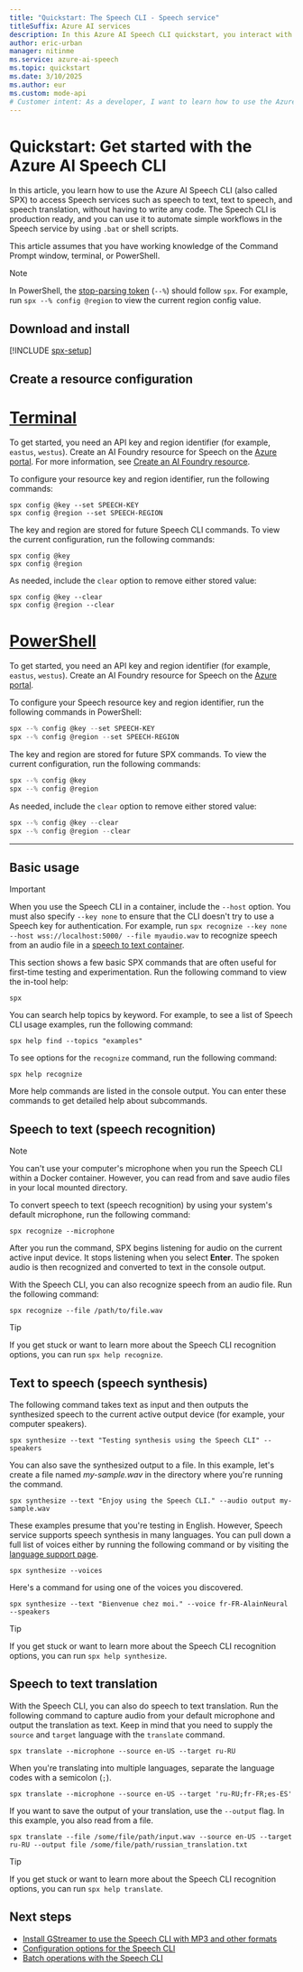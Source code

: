 ```yaml
---
title: "Quickstart: The Speech CLI - Speech service"
titleSuffix: Azure AI services
description: In this Azure AI Speech CLI quickstart, you interact with speech to text, text to speech, and speech translation without having to write code.
author: eric-urban
manager: nitinme
ms.service: azure-ai-speech
ms.topic: quickstart
ms.date: 3/10/2025
ms.author: eur
ms.custom: mode-api
# Customer intent: As a developer, I want to learn how to use the Azure AI Speech CLI to interact with speech to text, text to speech, and speech translation without writing code.
---
```


# Quickstart: Get started with the Azure AI Speech CLI

In this article, you learn how to use the Azure AI Speech CLI (also called SPX) to access Speech services such as speech to text, text to speech, and speech translation, without having to write any code. The Speech CLI is production ready, and you can use it to automate simple workflows in the Speech service by using `.bat` or shell scripts.

This article assumes that you have working knowledge of the Command Prompt window, terminal, or PowerShell.

> [!NOTE]
> In PowerShell, the [stop-parsing token](/powershell/module/microsoft.powershell.core/about/about_special_characters#stop-parsing-token---) (`--%`) should follow `spx`. For example, run `spx --% config @region` to view the current region config value.
 
## Download and install

[!INCLUDE [spx-setup](includes/spx-setup.md)]

## Create a resource configuration

# [Terminal](#tab/terminal)

To get started, you need an API key and region identifier (for example, `eastus`, `westus`). Create an AI Foundry resource for Speech on the [Azure portal](https://portal.azure.com). For more information, see [Create an AI Foundry resource](../../ai-services/multi-service-resource.md?pivots=azportal).

To configure your resource key and region identifier, run the following commands:  

```console
spx config @key --set SPEECH-KEY
spx config @region --set SPEECH-REGION
```

The key and region are stored for future Speech CLI commands. To view the current configuration, run the following commands:

```console
spx config @key
spx config @region
```

As needed, include the `clear` option to remove either stored value:

```console
spx config @key --clear
spx config @region --clear
```

# [PowerShell](#tab/powershell)

To get started, you need an API key and region identifier (for example, `eastus`, `westus`). Create an AI Foundry resource for Speech on the [Azure portal](https://portal.azure.com/#create/Microsoft.CognitiveServicesAIFoundry). 

To configure your Speech resource key and region identifier, run the following commands in PowerShell: 

```powershell
spx --% config @key --set SPEECH-KEY
spx --% config @region --set SPEECH-REGION
```

The key and region are stored for future SPX commands. To view the current configuration, run the following commands:

```powershell
spx --% config @key
spx --% config @region
```

As needed, include the `clear` option to remove either stored value:

```powershell
spx --% config @key --clear
spx --% config @region --clear
```

***

## Basic usage

> [!IMPORTANT]
> When you use the Speech CLI in a container, include the `--host` option. You must also specify `--key none` to ensure that the CLI doesn't try to use a Speech key for authentication. For example, run `spx recognize --key none --host wss://localhost:5000/ --file myaudio.wav` to recognize speech from an audio file in a [speech to text container](speech-container-stt.md).

This section shows a few basic SPX commands that are often useful for first-time testing and experimentation. Run the following command to view the in-tool help:

```console
spx
```

You can search help topics by keyword. For example, to see a list of Speech CLI usage examples, run the following command:

```console
spx help find --topics "examples"
```

To see options for the `recognize` command, run the following command:

```console
spx help recognize
```

More help commands are listed in the console output. You can enter these commands to get detailed help about subcommands.

## Speech to text (speech recognition)

> [!NOTE]
> You can't use your computer's microphone when you run the Speech CLI within a Docker container. However, you can read from and save audio files in your local mounted directory. 

To convert speech to text (speech recognition) by using your system's default microphone, run the following command: 

```console
spx recognize --microphone
```

After you run the command, SPX begins listening for audio on the current active input device. It stops listening when you select **Enter**. The spoken audio is then recognized and converted to text in the console output.

With the Speech CLI, you can also recognize speech from an audio file. Run the following command:

```console
spx recognize --file /path/to/file.wav
```

> [!TIP]
> If you get stuck or want to learn more about the Speech CLI recognition options, you can run ```spx help recognize```.

## Text to speech (speech synthesis)

The following command takes text as input and then outputs the synthesized speech to the current active output device (for example, your computer speakers).

```console
spx synthesize --text "Testing synthesis using the Speech CLI" --speakers
```

You can also save the synthesized output to a file. In this example, let's create a file named *my-sample.wav* in the directory where you're running the command.

```console
spx synthesize --text "Enjoy using the Speech CLI." --audio output my-sample.wav
```

These examples presume that you're testing in English. However, Speech service supports speech synthesis in many languages. You can pull down a full list of voices either by running the following command or by visiting the [language support page](./language-support.md?tabs=tts).

```console
spx synthesize --voices
```

Here's a command for using one of the voices you discovered.

```console
spx synthesize --text "Bienvenue chez moi." --voice fr-FR-AlainNeural --speakers
```

> [!TIP]
> If you get stuck or want to learn more about the Speech CLI recognition options, you can run ```spx help synthesize```.

## Speech to text translation

With the Speech CLI, you can also do speech to text translation. Run the following command to capture audio from your default microphone and output the translation as text. Keep in mind that you need to supply the `source` and `target` language with the `translate` command.

```console
spx translate --microphone --source en-US --target ru-RU
```

When you're translating into multiple languages, separate the language codes with a semicolon (`;`).

```console
spx translate --microphone --source en-US --target 'ru-RU;fr-FR;es-ES'
```

If you want to save the output of your translation, use the `--output` flag. In this example, you also read from a file.

```console
spx translate --file /some/file/path/input.wav --source en-US --target ru-RU --output file /some/file/path/russian_translation.txt
```

> [!TIP]
> If you get stuck or want to learn more about the Speech CLI recognition options, you can run ```spx help translate```.


## Next steps

* [Install GStreamer to use the Speech CLI with MP3 and other formats](./how-to-use-codec-compressed-audio-input-streams.md)
* [Configuration options for the Speech CLI](./spx-data-store-configuration.md)
* [Batch operations with the Speech CLI](./spx-batch-operations.md)
